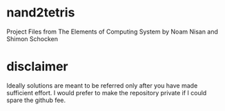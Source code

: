 # nand2tetris
Project Files from The Elements of Computing System by Noam Nisan and Shimon Schocken

# disclaimer
Ideally solutions are meant to be referred only after you have made sufficient effort. I would prefer to make the repository private if I could spare the github fee. 
